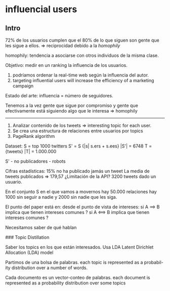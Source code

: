 influencial users
=================

Intro
-----

72% de los usuarios cumplen que el 80% de lo que siguen son gente que les sigue a ellos. => reciprocidad debido a la *homophily*

homophily: tendencia a asociarse con otros individuos de la misma clase.

Objetivo: medir en un ranking la influencia de los usuarios.

1. podríamos ordenar la real-time web según la influencia del autor.
2. targeting influential users will increase the efficiency of a marketing campaign

Estado del arte: influencia = número de seguidores.

Tenemos a la vez gente que sigue por compromiso y gente que efectivamente está siguiendo algo que le interesa => homophily

---

1. Analizar contenido de los tweets => interesting topic for each user.
2. Se crea una estructura de relaciones entre usuarios por topics
3. PageRank algorithm

Dataset: S = top 1000 twitters
S' = S {|s| s.ers + s.ees}
|S'| = 6748
T = {tweets}
|T| = 1.000.000

S' - no publicadores - robots

Cifras estadísticas: 15% no ha publicado jamás un tweet
La media de tweets publicados => 179,57
¿Limitación de la API? 3200 tweets dado un usuario.

En el conjunto S en el que vamos a movernos hay 50.000 relaciones 
hay 1000 sin seguir a nadie y 2000 sin nadie que les siga. 


El punto del paper está en: desde el punto de vista de intereses:
 si A ==> B implica que tienen intereses comunes ?
 si A <==> B implica que tienen intereses comunes ?
 
 Necesitamos saber de qué hablan
 
### Topic Distillation
 
 Saber los topics en los que están interesados. Usa LDA Latent Dirichlet Allocation (LDA) model 
 
 Partimos de una bolsa de palabras. each topic is represented as a probabil- ity distribution over a number of words.
 
 Cada documento es un vector-conteo de palabras.  each document is represented as a probability distribution over some topics
 

 